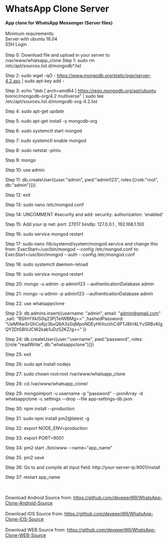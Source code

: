 # WhatsApp Clone Server

<b>App clone for WhatsApp Messenger (Server files)</b>
<br><br>
Minimum requirements:
<br>
Server with ubuntu 16.04
<br>
SSH Login
<br><br>
Step 0:
Download file and upload in your server to /var/www/whatsapp_clone
Step 1:
sudo rm /etc/apt/sources.list.d/mongodb*.list

Step 2:
sudo wget -qO - https://www.mongodb.org/static/pgp/server-4.2.asc | sudo apt-key add -

Step 3:
echo "deb [ arch=amd64 ] https://repo.mongodb.org/apt/ubuntu bionic/mongodb-org/4.2 multiverse" | sudo tee /etc/apt/sources.list.d/mongodb-org-4.2.list

Step 4:
sudo apt-get update

Step 5:
sudo apt-get install -y mongodb-org

Step 6:
sudo systemctl start mongod

Step 7:
sudo systemctl enable mongod

Step 8:
sudo netstat -plntu

Step 9:
mongo

Step 10:
use admin

Step 11:
db.createUser({user:"admin", pwd:"admin123", roles:[{role:"root", db:"admin"}]})

Step 12:
exit

Step 13:
sudo nano /etc/mongod.conf

Step 14:
UNCOMMENT #security and add:
security:
  authorization: 'enabled'

Step 15:
Add your ip
net:
  port: 27017
  bindIp: 127.0.0.1 , 192.168.1.100

Step 16:
sudo service mongod restart

Step 17:
sudo nano /lib/systemd/system/mongod.service
and change this from:
ExecStart=/usr/bin/mongod --config /etc/mongod.conf
to:
ExecStart=/usr/bin/mongod --auth --config /etc/mongod.conf

Step 18:
sudo systemctl daemon-reload

Step 19:
sudo service mongod restart

Step 20:
mongo -u admin -p admin123 --authenticationDatabase admin

Step 21:
mongo -u admin -p admin123 --authenticationDatabase admin

Step 22:
use whatsappclone

Step 23:
db.admins.insert({username: "admin", email: "admin@gmail.com" ,salt: "BSIHYXkIS0q23PjTeIWBMg==" ,hashedPassword: "UeMfAwSrGhCo6jz3bxQ6A3s0qMpoNDEyHh1oziihC4PTJ8lrI4LYvSRBvKIgQY2DtS8IVJCW2kab1uDz52KZ/g==" })

Step 24:
db.createUser({user:"username", pwd:"password", roles:[{role:"readWrite", db:"whatsappclone"}]})

Step 25:
exit

Step 26:
sudo apt install nodejs

Step 27:
sudo chown root:root  /var/www/whatsapp_clone

Step 28:
cd /var/www/whatsapp_clone/

Step 29:
mongoimport -u username -p "password" --jsonArray -d whatsappclone -c settings --drop --file  app-settings-db.json

Step 30:
npm install --production

Step 31:
sudo npm install pm2@latest -g

Step 32:
export NODE_ENV=production

Step 33:
export PORT=9001

Step 34:
pm2 start ./bin/www --name="app_name"

Step 35:
pm2 save

Step 36:
Go to and compile all input field:
http://your-server-ip:9001/install
 
Step 37:
restart app_name
 
<br/><br/>
Download Android Source from:
https://github.com/deveperl99/WhatsApp-Clone-Android-Source
<br/><br/>
Download IOS Source from:
https://github.com/deveperl99/WhatsApp-Clone-IOS-Source
<br/><br/>
Download WEB Source from:
https://github.com/deveperl99/WhatsApp-Clone-WEB-Source
